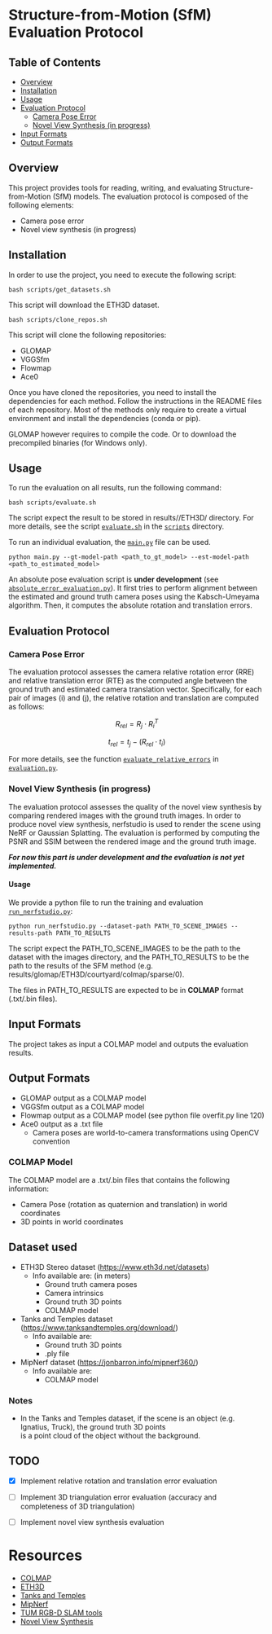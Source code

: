 # Structure-from-Motion (SfM) Evaluation Protocol

## Table of Contents
- [Overview](#overview)
- [Installation](#installation)
- [Usage](#usage)
- [Evaluation Protocol](#evaluation-protocol)
    - [Camera Pose Error](#camera-pose-error)
    - [Novel View Synthesis (in progress)](#novel-view-synthesis-in-progress)
- [Input Formats](#input-formats)
- [Output Formats](#output-formats)

## Overview
This project provides tools for reading, writing, and evaluating Structure-from-Motion (SfM) models.
The evaluation protocol is composed of the following elements:
* Camera pose error
* Novel view synthesis (in progress)

## Installation
In order to use the project, you need to execute the following script:
```
bash scripts/get_datasets.sh
```
This script will download the ETH3D dataset.

```
bash scripts/clone_repos.sh
```
This script will clone the following repositories:
* GLOMAP
* VGGSfm
* Flowmap
* Ace0

Once you have cloned the repositories, you need to install the dependencies for each method.
Follow the instructions in the README files of each repository. Most of the methods only require to create a virtual environment and install the dependencies (conda or pip).

GLOMAP however requires to compile the code. Or to download the precompiled binaries (for Windows only).

## Usage
To run the evaluation on all results, run the following command:
```
bash scripts/evaluate.sh
```
The script expect the result to be stored in results/<methods>/ETH3D/<scene> directory.
For more details, see the script [`evaluate.sh`](scripts/evaluate.sh) in the [`scripts`](scripts) directory.

To run an individual evaluation, the [`main.py`](main.py) file can be used.
```
python main.py --gt-model-path <path_to_gt_model> --est-model-path <path_to_estimated_model>
```

An absolute pose evaluation script is **under development** (see [`absolute_error_evaluation.py`](evaluation/core/absolute_error_evaluation.py)).
It first tries to perform alignment between the estimated and ground truth camera poses using the Kabsch-Umeyama algorithm.
Then, it computes the absolute rotation and translation errors.


## Evaluation Protocol

### Camera Pose Error
The evaluation protocol assesses the camera relative rotation error (RRE) and relative translation error (RTE) 
as the computed angle between the ground truth and estimated camera translation vector. 
Specifically, for each pair of images \(i\) and \(j\), the relative rotation and translation are computed as follows:
```math
  R_{rel} = R_j \cdot R_i^T
```
```math
  t_{rel} = t_j - (R_{rel} \cdot t_i)
```
For more details, see the function [`evaluate_relative_errors`](evaluation/core/relative_error_evaluation.py) in [`evaluation.py`](evaluation/core/relative_error_evaluation.py).

### Novel View Synthesis (in progress)
The evaluation protocol assesses the quality of the novel view synthesis by comparing rendered images with the ground truth images.
In order to produce novel view synthesis, nerfstudio is used to render the scene using NeRF or Gaussian Splatting.
The evaluation is performed by computing the PSNR and SSIM between the rendered image and the ground truth image.

**_For now this part is under development and the evaluation is not yet implemented._**
#### Usage
We provide a python file to run the training and evaluation [`run_nerfstudio.py`](run_nerfstudio.py):
```
python run_nerfstudio.py --dataset-path PATH_TO_SCENE_IMAGES --results-path PATH_TO_RESULTS
```
The script expect the PATH_TO_SCENE_IMAGES to be the path to the dataset with the images directory, 
and the PATH_TO_RESULTS to be the path to the results of the SFM method (e.g. results/glomap/ETH3D/courtyard/colmap/sparse/0).

The files in PATH_TO_RESULTS are expected to be in **COLMAP** format (.txt/.bin files).

## Input Formats
The project takes as input a COLMAP model and outputs the evaluation results.

## Output Formats
* GLOMAP output as a COLMAP model
* VGGSfm output as a COLMAP model
* Flowmap output as a COLMAP model (see python file overfit.py line 120)
* Ace0 output as a .txt file
  * Camera poses are world-to-camera transformations using OpenCV convention

### COLMAP Model

The COLMAP model are a .txt/.bin files that contains the following information:
* Camera Pose (rotation as quaternion and translation) in world coordinates
* 3D points in world coordinates

## Dataset used
- ETH3D Stereo dataset (https://www.eth3d.net/datasets)
  - Info available are: (in meters)
    - Ground truth camera poses
    - Camera intrinsics
    - Ground truth 3D points
    - COLMAP model
- Tanks and Temples dataset (https://www.tanksandtemples.org/download/)
  - Info available are:
    - Ground truth 3D points
    - .ply file
- MipNerf dataset (https://jonbarron.info/mipnerf360/)
  - Info available are:
    - COLMAP model

### Notes
- In the Tanks and Temples dataset, if the scene is an object (e.g. Ignatius, Truck), the ground truth 3D points \
    is a point cloud of the object without the background.

## TODO
- [x] Implement relative rotation and translation error evaluation
- [ ] Implement 3D triangulation error evaluation (accuracy and completeness of 3D triangulation)
- [ ] Implement novel view synthesis evaluation


# Resources
- [COLMAP](https://colmap.github.io/)
- [ETH3D](https://www.eth3d.net/)
- [Tanks and Temples](https://www.tanksandtemples.org/)
- [MipNerf](https://jonbarron.info/mipnerf360/)
- [TUM RGB-D SLAM tools](https://cvg.cit.tum.de/data/datasets/rgbd-dataset/tools/)
- [Novel View Synthesis](https://arxiv.org/abs/1601.06950)